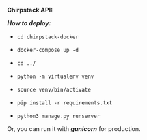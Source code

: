 **Chirpstack API:**

**_How to deploy:_**

* `cd chirpstack-docker`

* `docker-compose up -d`
* `cd ../`
* `python -m virtualenv venv`
* `source venv/bin/activate`
* `pip install -r requirements.txt`
* `python3 manage.py runserver`

Or, you can run it with **_gunicorn_** for production.